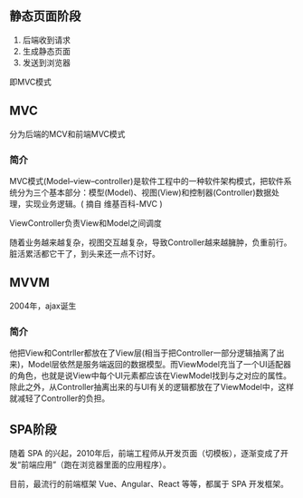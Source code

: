 
## 静态页面阶段

1. 后端收到请求
2. 生成静态页面
3. 发送到浏览器

即MVC模式

## MVC

分为后端的MCV和前端MVC模式
### 简介
MVC模式(Model–view–controller)是软件工程中的一种软件架构模式，把软件系统分为三个基本部分：模型(Model)、视图(View)和控制器(Controller)数据处理，实现业务逻辑。( 摘自 维基百科-MVC )

ViewController负责View和Model之间调度

随着业务越来越复杂，视图交互越复杂，导致Controller越来越臃肿，负重前行。脏活累活都它干了，到头来还一点不讨好。

## MVVM

2004年，ajax诞生
### 简介
他把View和Contrller都放在了View层(相当于把Controller一部分逻辑抽离了出来)，Model层依然是服务端返回的数据模型。而ViewModel充当了一个UI适配器的角色，也就是说View中每个UI元素都应该在ViewModel找到与之对应的属性。除此之外，从Controller抽离出来的与UI有关的逻辑都放在了ViewModel中，这样就减轻了Controller的负担。

## SPA阶段

随着 SPA 的兴起，2010年后，前端工程师从开发页面（切模板），逐渐变成了开发“前端应用”（跑在浏览器里面的应用程序）。

目前，最流行的前端框架 Vue、Angular、React 等等，都属于 SPA 开发框架。